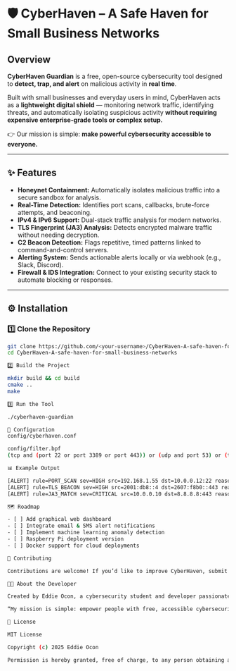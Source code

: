 # 🛡️ CyberHaven – A Safe Haven for Small Business Networks

## Overview
**CyberHaven Guardian** is a free, open-source cybersecurity tool designed to **detect, trap, and alert** on malicious activity in **real time**.

Built with small businesses and everyday users in mind, CyberHaven acts as a **lightweight digital shield** — monitoring network traffic, identifying threats, and automatically isolating suspicious activity **without requiring expensive enterprise-grade tools or complex setup.**

👉 Our mission is simple: **make powerful cybersecurity accessible to everyone.**

---

## ✨ Features
- **Honeynet Containment:** Automatically isolates malicious traffic into a secure sandbox for analysis.
- **Real-Time Detection:** Identifies port scans, callbacks, brute-force attempts, and beaconing.
- **IPv4 & IPv6 Support:** Dual-stack traffic analysis for modern networks.
- **TLS Fingerprint (JA3) Analysis:** Detects encrypted malware traffic without needing decryption.
- **C2 Beacon Detection:** Flags repetitive, timed patterns linked to command-and-control servers.
- **Alerting System:** Sends actionable alerts locally or via webhook (e.g., Slack, Discord).
- **Firewall & IDS Integration:** Connect to your existing security stack to automate blocking or responses.

---

## ⚙️ Installation

### 1️⃣ Clone the Repository
```bash
git clone https://github.com/<your-username>/CyberHaven-A-safe-haven-for-small-business-networks.git
cd CyberHaven-A-safe-haven-for-small-business-networks

2️⃣ Build the Project

mkdir build && cd build
cmake ..
make

3️⃣ Run the Tool

./cyberhaven-guardian

🔧 Configuration
config/cyberhaven.conf

config/filter.bpf
(tcp and (port 22 or port 3389 or port 443)) or (udp and port 53) or (tcp and portrange 5900-5910)

📊 Example Output

[ALERT] rule=PORT_SCAN sev=HIGH src=192.168.1.55 dst=10.0.0.12:22 reason=Multiple unique destination ports detected
[ALERT] rule=TLS_BEACON sev=HIGH src=2001:db8::4 dst=2607:f8b0::443 reason=Repetitive interval TLS traffic detected
[ALERT] rule=JA3_MATCH sev=CRITICAL src=10.0.0.10 dst=8.8.8.8:443 reason=Known malware TLS fingerprint matched

🗺️ Roadmap

- [ ] Add graphical web dashboard
- [ ] Integrate email & SMS alert notifications
- [ ] Implement machine learning anomaly detection
- [ ] Raspberry Pi deployment version
- [ ] Docker support for cloud deployments

🤝 Contributing

Contributions are welcome! If you’d like to improve CyberHaven, submit a pull request or open an issue. Whether it’s adding a feature, fixing a bug, or improving documentation — your input makes this project stronger.

👨‍💻 About the Developer

Created by Eddie Ocon, a cybersecurity student and developer passionate about building practical tools that protect small businesses and make the internet a safer place for everyone.

“My mission is simple: empower people with free, accessible cybersecurity solutions that truly make a difference.”

📜 License

MIT License

Copyright (c) 2025 Eddie Ocon

Permission is hereby granted, free of charge, to any person obtaining a copy of this software and associated documentation files (the "Software"), to deal in the Software without restriction...




